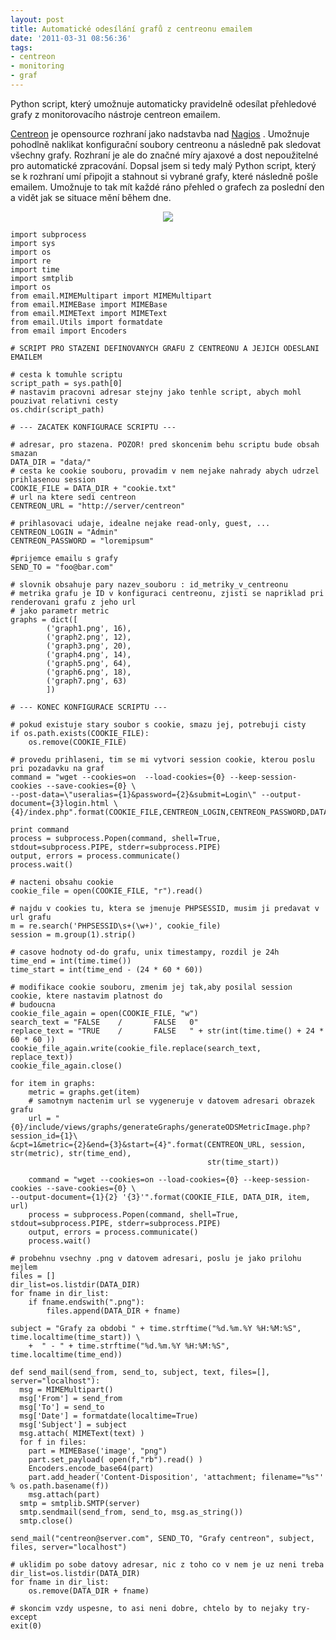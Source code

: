 ```yaml
---
layout: post
title: Automatické odesílání grafů z centreonu emailem
date: '2011-03-31 08:56:36'
tags:
- centreon
- monitoring
- graf
---
```


Python script, který umožnuje automaticky pravidelně odesílat
přehledové grafy z monitorovacího nástroje centreon emailem.


<p><a href="http://www.centreon.com/">Centreon</a> je opensource rozhraní jako
nadstavba nad <a href="http://www.nagios.org/">Nagios</a> . Umožnuje pohodlně
naklikat konfigurační soubory centreonu a následně pak sledovat všechny
grafy. Rozhraní je ale do značné míry ajaxové a dost nepoužitelné pro
automatické zpracování. Dopsal jsem si tedy malý Python script, který se
k rozhraní umí připojit a stahnout si vybrané grafy, které následně
pošle emailem. Umožnuje to tak mít každé ráno přehled o grafech za
poslední den a vidět jak se situace mění během dne.</p>

<div style="text-align:center"><a href="/images/70.png"><img
src="/images/70t.png" /></a></div>

<pre class=".prettyprint"><code>import subprocess
import sys
import os
import re
import time
import smtplib
import os
from email.MIMEMultipart import MIMEMultipart
from email.MIMEBase import MIMEBase
from email.MIMEText import MIMEText
from email.Utils import formatdate
from email import Encoders

# SCRIPT PRO STAZENI DEFINOVANYCH GRAFU Z CENTREONU A JEJICH ODESLANI EMAILEM

# cesta k tomuhle scriptu
script_path = sys.path[0]
# nastavim pracovni adresar stejny jako tenhle script, abych mohl pouzivat relativni cesty
os.chdir(script_path)

# --- ZACATEK KONFIGURACE SCRIPTU ---

# adresar, pro stazena. POZOR! pred skoncenim behu scriptu bude obsah smazan
DATA_DIR = "data/"
# cesta ke cookie souboru, provadim v nem nejake nahrady abych udrzel prihlasenou session
COOKIE_FILE = DATA_DIR + "cookie.txt"
# url na ktere sedi centreon
CENTREON_URL = "http://server/centreon"

# prihlasovaci udaje, idealne nejake read-only, guest, ...
CENTREON_LOGIN = "Admin"
CENTREON_PASSWORD = "loremipsum"

#prijemce emailu s grafy
SEND_TO = "foo@bar.com"

# slovnik obsahuje pary nazev_souboru : id_metriky_v_centreonu
# metrika grafu je ID v konfiguraci centreonu, zjisti se napriklad pri renderovani grafu z jeho url
# jako parametr metric
graphs = dict([
        ('graph1.png', 16),
        ('graph2.png', 12),
        ('graph3.png', 20),
        ('graph4.png', 14),
        ('graph5.png', 64),
        ('graph6.png', 18),
        ('graph7.png', 63)
        ])

# --- KONEC KONFIGURACE SCRIPTU ---

# pokud existuje stary soubor s cookie, smazu jej, potrebuji cisty
if os.path.exists(COOKIE_FILE):
    os.remove(COOKIE_FILE)

# provedu prihlaseni, tim se mi vytvori session cookie, kterou poslu pri pozadavku na graf
command = "wget --cookies=on  --load-cookies={0} --keep-session-cookies --save-cookies={0} \
--post-data=\"useralias={1}&password={2}&submit=Login\" --output-document={3}login.html \
{4}/index.php".format(COOKIE_FILE,CENTREON_LOGIN,CENTREON_PASSWORD,DATA_DIR,CENTREON_URL)

print command
process = subprocess.Popen(command, shell=True, stdout=subprocess.PIPE, stderr=subprocess.PIPE)
output, errors = process.communicate()
process.wait()

# nacteni obsahu cookie
cookie_file = open(COOKIE_FILE, "r").read()

# najdu v cookies tu, ktera se jmenuje PHPSESSID, musim ji predavat v url grafu
m = re.search('PHPSESSID\s+(\w+)', cookie_file)
session = m.group(1).strip()

# casove hodnoty od-do grafu, unix timestampy, rozdil je 24h
time_end = int(time.time())
time_start = int(time_end - (24 * 60 * 60))

# modifikace cookie souboru, zmenim jej tak,aby posilal session cookie, ktere nastavim platnost do
# budoucna
cookie_file_again = open(COOKIE_FILE, "w")
search_text = "FALSE    /       FALSE   0"
replace_text = "TRUE    /       FALSE   " + str(int(time.time() + 24 * 60 * 60 ))
cookie_file_again.write(cookie_file.replace(search_text, replace_text))
cookie_file_again.close()

for item in graphs:
    metric = graphs.get(item)
    # samotnym nactenim url se vygeneruje v datovem adresari obrazek grafu
    url = "{0}/include/views/graphs/generateGraphs/generateODSMetricImage.php?session_id={1}\
&cpt=1&metric={2}&end={3}&start={4}".format(CENTREON_URL, session, str(metric), str(time_end),
                                            str(time_start))

    command = "wget --cookies=on --load-cookies={0} --keep-session-cookies --save-cookies={0} \
--output-document={1}{2} '{3}'".format(COOKIE_FILE, DATA_DIR, item, url)
    process = subprocess.Popen(command, shell=True, stdout=subprocess.PIPE, stderr=subprocess.PIPE)
    output, errors = process.communicate()
    process.wait()

# probehnu vsechny .png v datovem adresari, poslu je jako prilohu mejlem
files = []
dir_list=os.listdir(DATA_DIR)
for fname in dir_list:
    if fname.endswith(".png"):
        files.append(DATA_DIR + fname)

subject = "Grafy za obdobi " + time.strftime("%d.%m.%Y %H:%M:%S", time.localtime(time_start)) \
    +  " - " + time.strftime("%d.%m.%Y %H:%M:%S", time.localtime(time_end))

def send_mail(send_from, send_to, subject, text, files=[], server="localhost"):
  msg = MIMEMultipart()
  msg['From'] = send_from
  msg['To'] = send_to
  msg['Date'] = formatdate(localtime=True)
  msg['Subject'] = subject
  msg.attach( MIMEText(text) )
  for f in files:
    part = MIMEBase('image', "png")
    part.set_payload( open(f,"rb").read() )
    Encoders.encode_base64(part)
    part.add_header('Content-Disposition', 'attachment; filename="%s"' % os.path.basename(f))
    msg.attach(part)
  smtp = smtplib.SMTP(server)
  smtp.sendmail(send_from, send_to, msg.as_string())
  smtp.close()

send_mail("centreon@server.com", SEND_TO, "Grafy centreon", subject, files, server="localhost")

# uklidim po sobe datovy adresar, nic z toho co v nem je uz neni treba
dir_list=os.listdir(DATA_DIR)
for fname in dir_list:
    os.remove(DATA_DIR + fname)

# skoncim vzdy uspesne, to asi neni dobre, chtelo by to nejaky try-except
exit(0)</code></pre>

